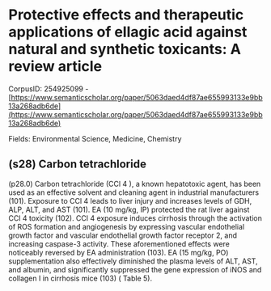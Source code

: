 # Protective effects and therapeutic applications of ellagic acid against natural and synthetic toxicants: A review article

CorpusID: 254925099 - [https://www.semanticscholar.org/paper/5063daed4df87ae655993133e9bb13a268adb6de](https://www.semanticscholar.org/paper/5063daed4df87ae655993133e9bb13a268adb6de)

Fields: Environmental Science, Medicine, Chemistry

## (s28) Carbon tetrachloride
(p28.0) Carbon tetrachloride (CCl 4 ), a known hepatotoxic agent, has been used as an effective solvent and cleaning agent in industrial manufacturers (101). Exposure to CCl 4 leads to liver injury and increases levels of GDH, ALP, ALT, and AST (101). EA (10 mg/kg, IP) protected the rat liver against CCl 4 toxicity (102). CCl 4 exposure induces cirrhosis through the activation of ROS formation and angiogenesis by expressing vascular endothelial growth factor and vascular endothelial growth factor receptor 2, and increasing caspase-3 activity. These aforementioned effects were noticeably reversed by EA administration (103). EA (15 mg/kg, PO) supplementation also effectively diminished the plasma levels of ALT, AST, and albumin, and significantly suppressed the gene expression of iNOS and collagen I in cirrhosis mice (103) ( Table 5).
